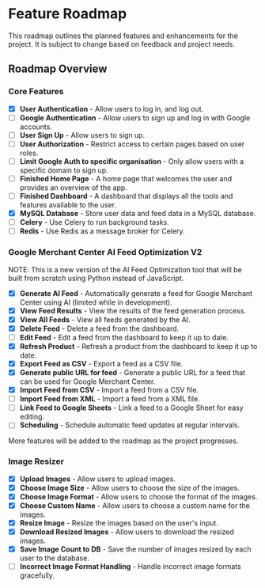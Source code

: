 # Feature Roadmap

This roadmap outlines the planned features and enhancements for the project. It is subject to change based on feedback and project needs.

## Roadmap Overview

### Core Features

- [x] **User Authentication** - Allow users to log in, and log out.
- [ ] **Google Authentication** - Allow users to sign up and log in with Google accounts.
- [ ] **User Sign Up** - Allow users to sign up.
- [ ] **User Authorization** - Restrict access to certain pages based on user roles.
- [ ] **Limit Google Auth to specific organisation** - Only allow users with a specific domain to sign up.
- [ ] **Finished Home Page** - A home page that welcomes the user and provides an overview of the app.
- [ ] **Finished Dashboard** - A dashboard that displays all the tools and features available to the user.
- [x] **MySQL Database** - Store user data and feed data in a MySQL database.
- [ ] **Celery** - Use Celery to run background tasks.
- [ ] **Redis** - Use Redis as a message broker for Celery.

### Google Merchant Center AI Feed Optimization V2

NOTE: This is a new version of the AI Feed Optimization tool that will be built from scratch using Python instead of JavaScript.

- [x] **Generate AI Feed** - Automatically generate a feed for Google Merchant Center using AI (limited while in development).
- [x] **View Feed Results** - View the results of the feed generation process.
- [x] **View All Feeds** - View all feeds generated by the AI.
- [x] **Delete Feed** - Delete a feed from the dashboard.
- [ ] **Edit Feed** - Edit a feed from the dashboard to keep it up to date.
- [x] **Refresh Product** - Refresh a product from the dashboard to keep it up to date.
- [x] **Export Feed as CSV** - Export a feed as a CSV file.
- [x] **Generate public URL for feed** - Generate a public URL for a feed that can be used for Google Merchant Center.
- [x] **Import Feed from CSV** - Import a feed from a CSV file.
- [ ] **Import Feed from XML** - Import a feed from a XML file.
- [ ] **Link Feed to Google Sheets** - Link a feed to a Google Sheet for easy editing.
- [ ] **Scheduling** - Schedule automatic feed updates at regular intervals.

More features will be added to the roadmap as the project progresses.

### Image Resizer

- [x] **Upload Images** - Allow users to upload images.
- [x] **Choose Image Size** - Allow users to choose the size of the images.
- [x] **Choose Image Format** - Allow users to choose the format of the images.
- [x] **Choose Custom Name** - Allow users to choose a custom name for the images.
- [x] **Resize Image** - Resize the images based on the user's input.
- [x] **Download Resized Images** - Allow users to download the resized images.
- [x] **Save Image Count to DB** - Save the number of images resized by each user to the database.
- [ ] **Incorrect Image Format Handling** - Handle incorrect image formats gracefully.
